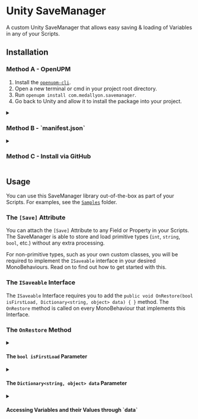 # Unity SaveManager
A custom Unity SaveManager that allows easy saving &amp; loading of Variables in any of your Scripts.

## Installation

### Method A - OpenUPM

1. Install the [`openupm-cli`](https://github.com/openupm/openupm-cli#installation).
2. Open a new terminal or cmd in your project root directory.
3. Run `openupm install com.medallyon.savemanager`.
4. Go back to Unity and allow it to install the package into your project.

<details>
  <summary><h3>Method B - `manifest.json`</h3></summary>
  
  1. Open the `manifest.json` file found in your project root directory under `Packages > manifest.json`
  2. Add `"com.medallyon.savemanager": "https://github.com/medallyon/unity-savemanager.git",` to the `dependencies` object.
  3. Go back to Unity and allow it to install the package into your project.
  
</details>

<details>
  <summary><h3>Method C - Install via GitHub</h3></summary>
  
  1. In the Unity Editor, open the **Package Manager** window (`Window > Package Manager`).
  2. Click the ➕ sign in the top-left corner of the Package Manager and select **Add package from git URL...**
  3. Insert `https://github.com/medallyon/unity-savemanager.git` and click **Add**.
  
</details>

## Usage
You can use this SaveManager library out-of-the-box as part of your Scripts. For examples, see the [`Samples`](https://github.com/medallyon/unity-savemanager/tree/master/Samples) folder.

### The `[Save]` Attribute
You can attach the `[Save]` Attribute to any Field or Property in your Scripts. The SaveManager is able to store and load primitive types (`int`, `string`, `bool`, etc.) without any extra processing.

For non-primitive types, such as your own custom classes, you will be required to implement the `ISaveable` interface in your desired MonoBehaviours. Read on to find out how to get started with this.

### The `ISaveable` Interface
The `ISaveable` Interface requires you to add the `public void OnRestore(bool isFirstLoad, Dictionary<string, object> data) { }` method. The `OnRestore` method is called on every MonoBehaviour that implements this Interface.

### The `OnRestore` Method

<details>
  <summary><h4>The <code>bool isFirstLoad</code> Parameter</h4></summary>
  
  `isFirstLoad` denotes whether a Data file was found and loaded. If this evaluates to `true`, the `data` parameter will not contain any entries, and it usually means that this is the first time that the game was started. If this evaluates to `false`, the `data` parameter will contain entries for all variables that are decorated with the `[Save]` Attribute in this MonoBehaviour.
  
</details>

<details>
  <summary><h4>The <code>Dictionary&lt;string, object&gt; data</code> Parameter</h4></summary>
  
  The `data` parameter is a Dictionary that maps the name (`string`) of the `Save`d Field or Property to its value (`object`). You will have to cast the value into the desired type. For complex values, you may have to do more processing using methods from the `Newtonsoft.Json` Assembly, such as `JsonConvert.DeserializeObject<T>`. More samples will follow illustrating how to cast this data properly.
  
</details>

<details>
  <summary><h4>Accessing Variables and their Values through `data`</h4></summary>
  
  Since the `data` parameter is a Dictionary, we can use its indexer to access Variables via their names. Here, the C# `nameof` keyword comes in handy. See the following example on how to access the saved `_playerID` variable:

```cs
public class MySaveableComponent : MonoBehaviour, ISaveable
{
    [Save] private Guid _playerID = Guid.Empty;

    // This happens before 'Start' is called
    public void OnRestore(bool isFirstLoad, Dictionary<string, object> data)
    {
        // If the '_playerID' Variable was never saved, use a desired default Value
        if (isFirstLoad)
        {
            _playerID = Guid.NewGuid();
            return;
        }
        
        // Get the name of the saved Variable as a string ("_playerID")
        string variableName = nameof(_playerID);
        
        // Access the value of the saved Variable through the Dictionary's indexer
        string variableValue = (string)data[variableName];
        
        // Parse the string Value as a 'Guid' and set the Value for '_playerID'
        _playerID = Guid.Parse(variableValue);
    }
}
```

The contents of `OnRestore` in the above example could also be condensed into a single statement:

```cs
_playerID = isFirstLoad ? Guid.NewGuid() : Guid.Parse((string)data[nameof(_playerID)]);
```
  
</details>
